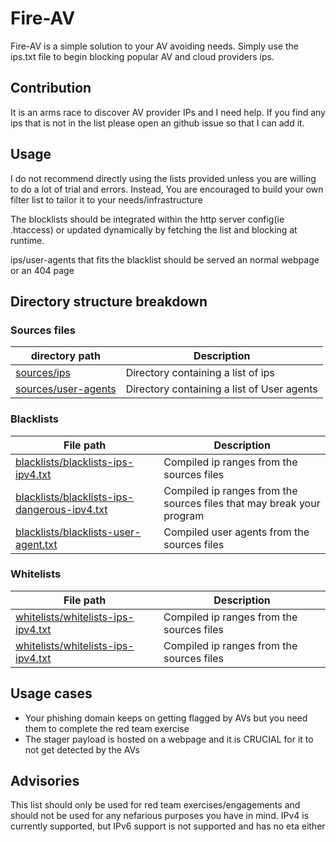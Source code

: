 # Fire-AV
Fire-AV is a simple solution to your AV avoiding needs. Simply use the ips.txt file to begin blocking popular AV and cloud providers ips.

## Contribution
It is an arms race to discover AV provider IPs and I need help. If you find any ips that is not in the list please open an github issue so that I can add it.

## Usage
I do not recommend directly using the lists provided unless you are willing to do a lot of trial and errors. Instead, You are encouraged to build your own filter list to tailor it to your needs/infrastructure

The blocklists should be integrated within the http server config(ie .htaccess) or updated dynamically by fetching the list and blocking at runtime. 

ips/user-agents that fits the blacklist should be served an normal webpage or an 404 page

## Directory structure breakdown

### Sources files
|   directory path  |      Description      |
| ----------------- | --------------------- |
| [sources/ips](sources/ips) | Directory containing a list of ips |
| [sources/user-agents](sources/user-agents) | Directory containing a list of User agents |

### Blacklists
|     File path     |      Description      |
| ----------------- | --------------------- |
| [blacklists/blacklists-ips-ipv4.txt](blacklists/blacklists-ips-ipv4.txt) | Compiled ip ranges from the sources files |
| [blacklists/blacklists-ips-dangerous-ipv4.txt](blacklists/blacklists-ips-dangerous-ipv4.txt) | Compiled ip ranges from the sources files that may break your program |
| [blacklists/blacklists-user-agent.txt](blacklists/blacklists-user-agents.txt) | Compiled user agents from the sources files |

### Whitelists
|     File path     |      Description      |
| ----------------- | --------------------- |
| [whitelists/whitelists-ips-ipv4.txt](whitelists/whitelists-ips-ipv4.txt) | Compiled ip ranges from the sources files |
| [whitelists/whitelists-ips-ipv4.txt](whitelists/whitelists-user-agents.txt) | Compiled ip ranges from the sources files |

## Usage cases
- Your phishing domain keeps on getting flagged by AVs but you need them to complete the red team exercise
- The stager payload is hosted on a webpage and it is CRUCIAL for it to not get detected by the AVs

## Advisories
This list should only be used for red team exercises/engagements and should not be used for any nefarious purposes you have in mind.
IPv4 is currently supported, but IPv6 support is not supported and has no eta either